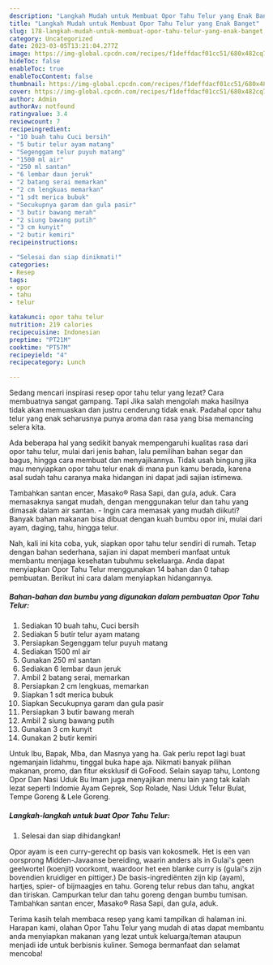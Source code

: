 ```yaml
---
description: "Langkah Mudah untuk Membuat Opor Tahu Telur yang Enak Banget"
title: "Langkah Mudah untuk Membuat Opor Tahu Telur yang Enak Banget"
slug: 178-langkah-mudah-untuk-membuat-opor-tahu-telur-yang-enak-banget
category: Uncategorized
date: 2023-03-05T13:21:04.277Z
image: https://img-global.cpcdn.com/recipes/f1deffdacf01cc51/680x482cq70/opor-tahu-telur-foto-resep-utama.jpg
hideToc: false
enableToc: true
enableTocContent: false
thumbnail: https://img-global.cpcdn.com/recipes/f1deffdacf01cc51/680x482cq70/opor-tahu-telur-foto-resep-utama.jpg
cover: https://img-global.cpcdn.com/recipes/f1deffdacf01cc51/680x482cq70/opor-tahu-telur-foto-resep-utama.jpg
author: Admin
authorAv: notfound
ratingvalue: 3.4
reviewcount: 7
recipeingredient:
- "10 buah tahu Cuci bersih"
- "5 butir telur ayam matang"
- "Segenggam telur puyuh matang"
- "1500 ml air"
- "250 ml santan"
- "6 lembar daun jeruk"
- "2 batang serai memarkan"
- "2 cm lengkuas memarkan"
- "1 sdt merica bubuk"
- "Secukupnya garam dan gula pasir"
- "3 butir bawang merah"
- "2 siung bawang putih"
- "3 cm kunyit"
- "2 butir kemiri"
recipeinstructions:

- "Selesai dan siap dinikmati!"
categories:
- Resep
tags:
- opor
- tahu
- telur

katakunci: opor tahu telur 
nutrition: 219 calories
recipecuisine: Indonesian
preptime: "PT21M"
cooktime: "PT57M"
recipeyield: "4"
recipecategory: Lunch

---
```



Sedang mencari inspirasi resep opor tahu telur yang lezat? Cara membuatnya sangat gampang. Tapi Jika salah mengolah maka hasilnya tidak akan memuaskan dan justru cenderung tidak enak. Padahal opor tahu telur yang enak seharusnya punya aroma dan rasa yang bisa memancing selera kita.


Ada beberapa hal yang sedikit banyak mempengaruhi kualitas rasa dari opor tahu telur, mulai dari jenis bahan, lalu pemilihan bahan segar dan bagus, hingga cara membuat dan menyajikannya. Tidak usah bingung jika mau menyiapkan opor tahu telur enak di mana pun kamu berada, karena asal sudah tahu caranya maka hidangan ini dapat jadi sajian istimewa.

Tambahkan santan encer, Masako® Rasa Sapi, dan gula, aduk. Cara memasaknya sangat mudah, dengan menggunakan telur dan tahu yang dimasak dalam air santan. - Ingin cara memasak yang mudah diikuti? Banyak bahan makanan bisa dibuat dengan kuah bumbu opor ini, mulai dari ayam, daging, tahu, hingga telur.


Nah, kali ini kita coba, yuk, siapkan opor tahu telur sendiri di rumah. Tetap dengan bahan sederhana, sajian ini dapat memberi manfaat untuk membantu menjaga kesehatan tubuhmu sekeluarga. Anda dapat menyiapkan Opor Tahu Telur menggunakan 14 bahan dan 0 tahap pembuatan. Berikut ini cara dalam menyiapkan hidangannya.

<!--inarticleads1-->

##### Bahan-bahan dan bumbu yang digunakan dalam pembuatan Opor Tahu Telur:

1. Sediakan 10 buah tahu, Cuci bersih
1. Sediakan 5 butir telur ayam matang
1. Persiapkan Segenggam telur puyuh matang
1. Sediakan 1500 ml air
1. Gunakan 250 ml santan
1. Sediakan 6 lembar daun jeruk
1. Ambil 2 batang serai, memarkan
1. Persiapkan 2 cm lengkuas, memarkan
1. Siapkan 1 sdt merica bubuk
1. Siapkan Secukupnya garam dan gula pasir
1. Persiapkan 3 butir bawang merah
1. Ambil 2 siung bawang putih
1. Gunakan 3 cm kunyit
1. Gunakan 2 butir kemiri


Untuk Ibu, Bapak, Mba, dan Masnya yang ha. Gak perlu repot lagi buat ngemanjain lidahmu, tinggal buka hape aja. Nikmati banyak pilihan makanan, promo, dan fitur eksklusif di GoFood. Selain sayap tahu, Lontong Opor Dan Nasi Uduk Bu Imam juga menyajikan menu lain yang tak kalah lezat seperti Indomie Ayam Geprek, Sop Rolade, Nasi Uduk Telur Bulat, Tempe Goreng &amp; Lele Goreng. 

<!--inarticleads2-->

##### Langkah-langkah untuk buat Opor Tahu Telur:


1. Selesai dan siap dihidangkan!

Opor ayam is een curry-gerecht op basis van kokosmelk. Het is een van oorsprong Midden-Javaanse bereiding, waarin anders als in Gulai&#39;s geen geelwortel (koenjit) voorkomt, waardoor het een blanke curry is (gulai&#39;s zijn bovendien kruidiger en pittiger.) De basis-ingrediënten zijn kip (ayam), hartjes, spier- of bijmaagjes en tahu. Goreng telur rebus dan tahu, angkat dan tiriskan. Campurkan telur dan tahu goreng dengan bumbu tumisan. Tambahkan santan encer, Masako® Rasa Sapi, dan gula, aduk. 

Terima kasih telah membaca resep yang kami tampilkan di halaman ini. Harapan kami, olahan Opor Tahu Telur yang mudah di atas dapat membantu anda menyiapkan makanan yang lezat untuk keluarga/teman ataupun menjadi ide untuk berbisnis kuliner. Semoga bermanfaat dan selamat mencoba!
